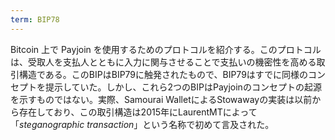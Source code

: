 ```yaml
---
term: BIP78
---
```

Bitcoin 上で Payjoin を使用するためのプロトコルを紹介する。このプロトコルは、受取人を支払人とともに入力に関与させることで支払いの機密性を高める取引構造である。このBIPはBIP79に触発されたもので、BIP79はすでに同様のコンセプトを提示していた。しかし、これら2つのBIPはPayjoinのコンセプトの起源を示すものではない。実際、Samourai WalletによるStowawayの実装は以前から存在しており、この取引構造は2015年にLaurentMTによって「*steganographic transaction*」という名称で初めて言及された。